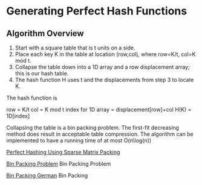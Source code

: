 # Generating Perfect Hash Functions

## Algorithm Overview

1. Start with a square table that is t units on a side.
2. Place each key K in the table at location (row,col), where row=K/t, col=K mod t.
3. Collapse the table down into a 1D array and a row displacement array; this is our hash table.
4. The hash function H uses t and the displacements from step 3 to locate K.

The hash function is 

  row = K/t
  col = K mod t
  index for 1D array = displacement[row]+col
  H(K) = 1D[index]

Collapsing the table is a bin packing problem. The first-fit decreasing method does result in acceptable table compression. The algorithm can be implemented to have a running time of at most O(n\log(n))

[Perfect Hashing Using Sparse Matrix Packing](https://people.engr.ncsu.edu/tharp/Infosys/Course_2010/sparse_matrix_packing.pdf)

[Bin Packing Problem](https://en.wikipedia.org/wiki/Bin_packing_problem) Bin Packing Problem

[Bin Packing German](https://algo.rwth-aachen.de/~algorithmus/algo24.php) Bin Packing


